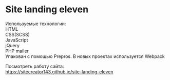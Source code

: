 # Site landing eleven
  
Используемые технологии:  
HTML  
CSS(SCSS)  
JavaScript  
jQuery  
PHP mailer  
Упакован с помощью Prepros. В новых проектах используется Webpack  
  
Посмотреть работу сайта:  
https://sitecreator143.github.io/site-landing-eleven
